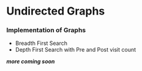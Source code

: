 # Undirected Graphs

### Implementation of Graphs

- Breadth First Search
- Depth First Search with Pre and Post visit count

**_more coming soon_**
